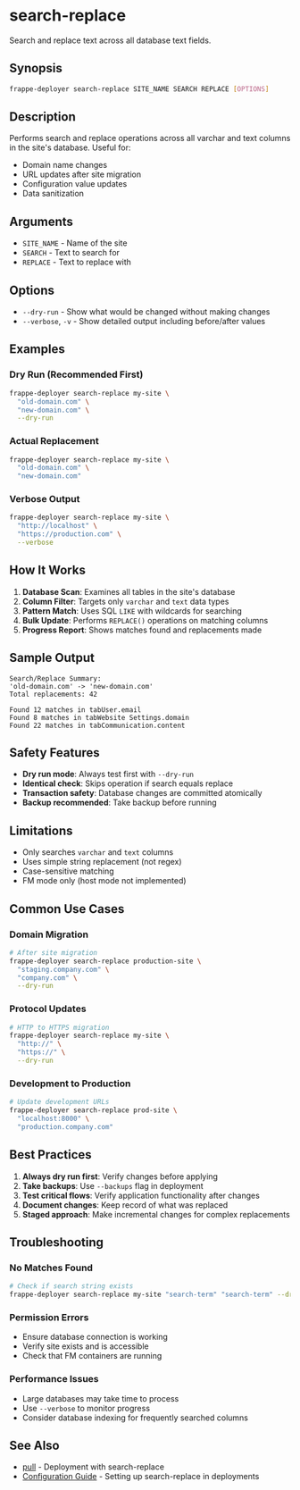 # search-replace

Search and replace text across all database text fields.

## Synopsis

```bash
frappe-deployer search-replace SITE_NAME SEARCH REPLACE [OPTIONS]
```

## Description

Performs search and replace operations across all varchar and text columns in the site's database. Useful for:

- Domain name changes
- URL updates after site migration
- Configuration value updates
- Data sanitization

## Arguments

- `SITE_NAME` - Name of the site
- `SEARCH` - Text to search for
- `REPLACE` - Text to replace with

## Options

- `--dry-run` - Show what would be changed without making changes
- `--verbose`, `-v` - Show detailed output including before/after values

## Examples

### Dry Run (Recommended First)
```bash
frappe-deployer search-replace my-site \
  "old-domain.com" \
  "new-domain.com" \
  --dry-run
```

### Actual Replacement
```bash
frappe-deployer search-replace my-site \
  "old-domain.com" \
  "new-domain.com"
```

### Verbose Output
```bash
frappe-deployer search-replace my-site \
  "http://localhost" \
  "https://production.com" \
  --verbose
```

## How It Works

1. **Database Scan**: Examines all tables in the site's database
2. **Column Filter**: Targets only `varchar` and `text` data types
3. **Pattern Match**: Uses SQL `LIKE` with wildcards for searching
4. **Bulk Update**: Performs `REPLACE()` operations on matching columns
5. **Progress Report**: Shows matches found and replacements made

## Sample Output

```
Search/Replace Summary:
'old-domain.com' -> 'new-domain.com'
Total replacements: 42

Found 12 matches in tabUser.email
Found 8 matches in tabWebsite Settings.domain
Found 22 matches in tabCommunication.content
```

## Safety Features

- **Dry run mode**: Always test first with `--dry-run`
- **Identical check**: Skips operation if search equals replace
- **Transaction safety**: Database changes are committed atomically
- **Backup recommended**: Take backup before running

## Limitations

- Only searches `varchar` and `text` columns
- Uses simple string replacement (not regex)
- Case-sensitive matching
- FM mode only (host mode not implemented)

## Common Use Cases

### Domain Migration
```bash
# After site migration
frappe-deployer search-replace production-site \
  "staging.company.com" \
  "company.com" \
  --dry-run
```

### Protocol Updates
```bash
# HTTP to HTTPS migration
frappe-deployer search-replace my-site \
  "http://" \
  "https://" \
  --dry-run
```

### Development to Production
```bash
# Update development URLs
frappe-deployer search-replace prod-site \
  "localhost:8000" \
  "production.company.com"
```

## Best Practices

1. **Always dry run first**: Verify changes before applying
2. **Take backups**: Use `--backups` flag in deployment
3. **Test critical flows**: Verify application functionality after changes
4. **Document changes**: Keep record of what was replaced
5. **Staged approach**: Make incremental changes for complex replacements

## Troubleshooting

### No Matches Found
```bash
# Check if search string exists
frappe-deployer search-replace my-site "search-term" "search-term" --dry-run
```

### Permission Errors
- Ensure database connection is working
- Verify site exists and is accessible
- Check that FM containers are running

### Performance Issues
- Large databases may take time to process
- Use `--verbose` to monitor progress
- Consider database indexing for frequently searched columns

## See Also

- [pull](pull.md) - Deployment with search-replace
- [Configuration Guide](../configuration.md) - Setting up search-replace in deployments
